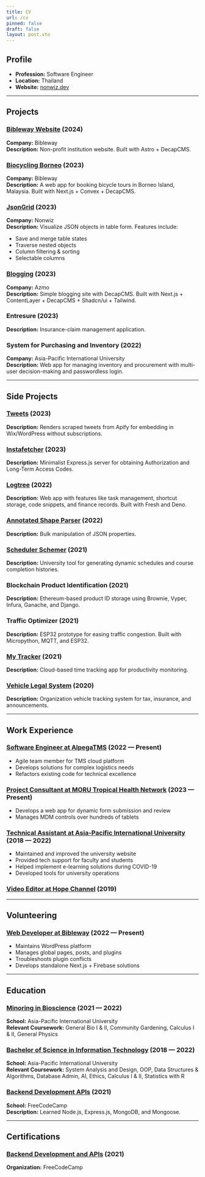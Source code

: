 ```yaml
---
title: CV
url: /cv
pinned: false
draft: false
layout: post.vto
---
```

## Profile

- **Profession:** Software Engineer
- **Location:** Thailand
- **Website:** [nonwiz.dev](https://nonwiz.dev)

---
## Projects

### [Bibleway Website](https://www.bibleway.de/en) (2024)
**Company:** Bibleway  
**Description:** Non-profit institution website. Built with Astro + DecapCMS.

### [Biocycling Borneo](https://biocyclingborneo.com) (2023)
**Company:** Bibleway  
**Description:** A web app for booking bicycle tours in Borneo Island, Malaysia. Built with Next.js + Convex + DecapCMS.

### [JsonGrid](https://jg.nonwiz.dev) (2023)
**Company:** Nonwiz  
**Description:** Visualize JSON objects in table form. Features include:
- Save and merge table states
- Traverse nested objects
- Column filtering & sorting
- Selectable columns

### [Blogging](https://azmo.vercel.app) (2023)
**Company:** Azmo  
**Description:** Simple blogging site with DecapCMS. Built with Next.js + ContentLayer + DecapCMS + Shadcn/ui + Tailwind.

### Entresure (2023)
**Description:** Insurance-claim management application.

### System for Purchasing and Inventory (2022)
**Company:** Asia-Pacific International University  
**Description:** Web app for managing inventory and procurement with multi-user decision-making and passwordless login.

---
## Side Projects

### [Tweets](http://tweets.nonwiz.dev/) (2023)
**Description:** Renders scraped tweets from Apify for embedding in Wix/WordPress without subscriptions.

### [Instafetcher](https://github.com/nonwiz/instafetcher) (2023)
**Description:** Minimalist Express.js server for obtaining Authorization and Long-Term Access Codes.

### [Logtree](https://github.com/nonwiz/logtree) (2022)
**Description:** Web app with features like task management, shortcut storage, code snippets, and finance records. Built with Fresh and Deno.

### [Annotated Shape Parser](https://alp.nonwiz.dev/) (2022)
**Description:** Bulk manipulation of JSON properties.

### [Scheduler Schemer](https://github.com/nonwiz/scheduleschemer) (2021)
**Description:** University tool for generating dynamic schedules and course completion histories.

### Blockchain Product Identification (2021)
**Description:** Ethereum-based product ID storage using Brownie, Vyper, Infura, Ganache, and Django.

### Traffic Optimizer (2021)
**Description:** ESP32 prototype for easing traffic congestion. Built with Micropython, MQTT, and ESP32.

### [My Tracker](https://github.com/nonwiz0/my-tracker) (2021)
**Description:** Cloud-based time tracking app for productivity monitoring.

### [Vehicle Legal System](https://github.com/nonwiz0/vls) (2020)
**Description:** Organization vehicle tracking system for tax, insurance, and announcements.

---
## Work Experience

### [Software Engineer at AlpegaTMS](https://www.alpegagroup.com/en/) (2022 — Present)
- Agile team member for TMS cloud platform
- Develops solutions for complex logistics needs
- Refactors existing code for technical excellence

### [Project Consultant at MORU Tropical Health Network](https://www.tropmedres.ac) (2023 — Present)
- Develops a web app for dynamic form submission and review
- Manages MDM controls over hundreds of tablets

### [Technical Assistant at Asia-Pacific International University](http://www.apiu.edu) (2018 — 2022)
- Maintained and improved the university website
- Provided tech support for faculty and students
- Helped implement e-learning solutions during COVID-19
- Developed tools for university operations

### [Video Editor at Hope Channel](https://www.hopetv.asia/) (2019)

---

## Volunteering

### [Web Developer at Bibleway](https://bibleway.de/) (2022 — Present)
- Maintains WordPress platform
- Manages global pages, posts, and plugins
- Troubleshoots plugin conflicts
- Develops standalone Next.js + Firebase solutions

---

## Education

### [Minoring in Bioscience](https://apiu.edu) (2021 — 2022)
**School:** Asia-Pacific International University  
**Relevant Coursework:** General Bio I & II, Community Gardening, Calculus I & II, General Physics

### [Bachelor of Science in Information Technology](https://apiu.edu) (2018 — 2022)
**School:** Asia-Pacific International University  
**Relevant Coursework:** System Analysis and Design, OOP, Data Structures & Algorithms, Database Admin, AI, Ethics, Calculus I & II, Statistics with R

### [Backend Development APIs](https://www.freecodecamp.org/certification/nonwiz/back-end-development-and-apis) (2021)
**School:** FreeCodeCamp  
**Description:** Learned Node.js, Express.js, MongoDB, and Mongoose.

---
## Certifications

### [Backend Development and APIs](https://www.freecodecamp.org/certification/nonwiz/back-end-development-and-apis) (2021)
**Organization:** FreeCodeCamp
